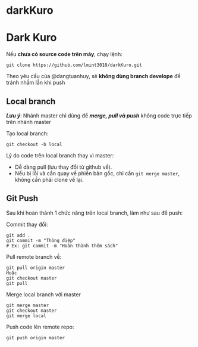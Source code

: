 # darkKuro
# Dark Kuro

Nếu **chưa có source code trên máy**, chạy lệnh:

`git clone https://github.com/lmint3010/darkKuro.git`

Theo yêu cầu của @dangtuanhuy, sẽ **không dùng branch develope** để tránh nhầm lẫn khi push
## Local branch

***Lưu ý***: Nhánh master chỉ dùng để ***merge, pull và push*** không code trực tiếp trên nhánh master

Tạo local branch:

`git checkout -b local`

Lý do code trên local branch thay vì master:

+ Dễ dàng pull (lưu thay đổi từ github về).
+ Nếu bị lỗi và cần quay về phiên bản gốc, chỉ cần `git merge master`, không cần phải clone về lại.

## Git Push

Sau khi hoàn thành 1 chức năng trên local branch, làm như sau để push:

Commit thay đổi:
```
git add .
git commit -m "Thông điệp" 
# Ex: git commit -m "Hoàn thành thêm sách"
```

Pull remote branch về:
```
git pull origin master
Hoặc
git checkout master
git pull
```

Merge local branch với master
```
git merge master
git checkout master
git merge local
```

Push code lên remote repo:
```
git push origin master
```
